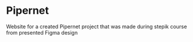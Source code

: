 # Pipernet
Website for a created Pipernet project that was made during stepik course from presented Figma design
